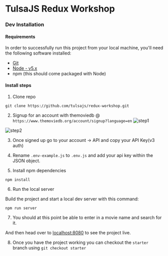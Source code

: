 # TulsaJS Redux Workshop

### Dev Installation

#### Requirements

In order to successfully run this project from your local machine, you'll need the following software installed:

* [Git](https://git-scm.com/)
* [Node - v5.x](https://nodejs.org/en/download/)
* npm (this should come packaged with Node)

#### Install steps

1. Clone repo

  ```
  git clone https://github.com/tulsajs/redux-workshop.git
  ```

2. Signup for an account with themoviedb @ `https://www.themoviedb.org/account/signup?language=en`
  ![step1](http://image.prntscr.com/image/b66b037a491346bcabf910782587157a.png "Account Settings")

  ![step2](http://image.prntscr.com/image/aea48871666d45f790deb1e04605a83c.png "Account Settings")

3. Once signed up go to your account -> API and copy your API Key(v3 auth)

4. Rename `.env-example.js` to `.env.js` and add your api key within the JSON object.

5. Install npm dependencies

  ```
  npm install
  ```
  
6. Run the local server

  Build the project and start a local dev server with this command:

  ```
  npm run server
  ```

7. You should at this point be able to enter in a movie name and search for it.

  And then head over to [localhost:8080](http://localhost:8080/) to see the project live.

8. Once you have the project working you can checkout the `starter` branch using `git checkout starter`
